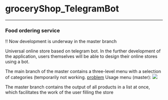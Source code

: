 # groceryShop_TelegramBot
____
### Food ordering service

!! Now development is underway in the master branch

Universal online store based on telegram bot.
In the further development of the application, users themselves will be able to design their online stores using a bot.

The main branch of the master contains a three-level menu with a selection of categories (temporarily not working. [problem](https://github.com/olkhovichs/groceryShop_TelegramBot/issues/7) 
Usage menu (master):
![](https://github.com/olkhovichs/groceryShop_TelegramBot/blob/master/UML/grocery_shop.drawio.jpg)

The master branch contains the output of all products in a list at once, which facilitates the work of the user filling the store
